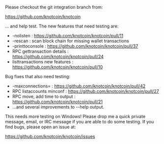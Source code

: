 Please checkout the git integration branch from:

https://github.com/knotcoin/knotcoin

... and help test.  The new features that need testing are:

* -nolisten : https://github.com/knotcoin/knotcoin/pull/11
* -rescan : scan block chain for missing wallet transactions
* -printtoconsole : https://github.com/knotcoin/knotcoin/pull/37
* RPC gettransaction details : https://github.com/knotcoin/knotcoin/pull/24
* listtransactions new features : https://github.com/knotcoin/knotcoin/pull/10

Bug fixes that also need testing:

* -maxconnections= : https://github.com/knotcoin/knotcoin/pull/42
* RPC listaccounts minconf : https://github.com/knotcoin/knotcoin/pull/27
* RPC move, add time to output : https://github.com/knotcoin/knotcoin/pull/21
* ...and several improvements to --help output.

This needs more testing on Windows!  Please drop me a quick private message, email, or IRC message if you are able to do some testing.  If you find bugs, please open an issue at:

https://github.com/knotcoin/knotcoin/issues
